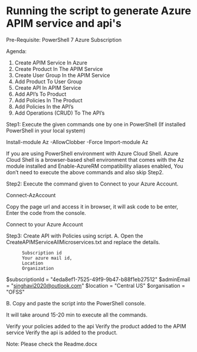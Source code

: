 # Running the script to generate Azure APIM service and api's

Pre-Requisite:
  PowerShell 7
  Azure Subscription

Agenda:
1.	Create APIM Service In Azure
2.	Create Product In The APIM Service
3.	Create User Group In the APIM Service
4.	Add Product To User Group
5.	Create API In APIM Service
6.	Add API’s To Product
7.	Add Policies In The Product
8.	Add Policies In the API’s
9.	Add Operations (CRUD) To The API’s

Step1:  Execute the given commands one by one in PowerShell (If installed PowerShell in your local system)

Install-module Az -AllowClobber -Force
Import-module Az


If you are using PowerShell environment with Azure Cloud Shell. Azure Cloud Shell is a browser-based shell environment that comes with the Az module installed and Enable-AzureRM compatibility aliases enabled, You don’t need to execute the above commands and also skip Step2.

 Step2: Execute the command given to Connect to your Azure Account.

 Connect-AzAccount


Copy the page url and access it in browser, it will ask code to be enter, Enter the code from the console.

Connect to your Azure Account


Step3: Create API with Policies using script.
A.	Open the CreateAPIMServiceAllMicroservices.txt  and replace  the details.

          Subscription id
          Your azure mail id,
          Location 
          Organization
 
$subscriptionId = "4eda8ef1-7525-49f9-9b47-b88f1eb27512" 
$adminEmail = "singhavi2020@outlook.com" 
$location = "Central US" 
$organisation = "OFSS"

B.	 Copy and paste the script into the PowerShell console.

It will take around 15-20 min to execute all the commands.


Verify your policies added to the api
Verify the product added to the APIM service
Verify the api is added to the product.

Note: Please check the Readme.docx
